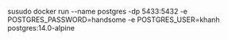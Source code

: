susudo docker run --name postgres  -dp 5433:5432 -e POSTGRES_PASSWORD=handsome -e POSTGRES_USER=khanh postgres:14.0-alpine
